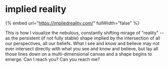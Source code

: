 # implied reality

{% embed url="https://impliedreality.com/" fullWidth="false" %}

This is how I visualize the nebulous, constantly shifting mirage of "reality" -- as the persistent (if not fully stable) shape implied by the intersection of all our perspectives, all our beliefs. What I see and know and believe may not ever intersect directly with what you see and know and believe, but lay all those lines down on a multi-dimensional canvas and a shape begins to emerge. Can I reach you? Can you reach me?


